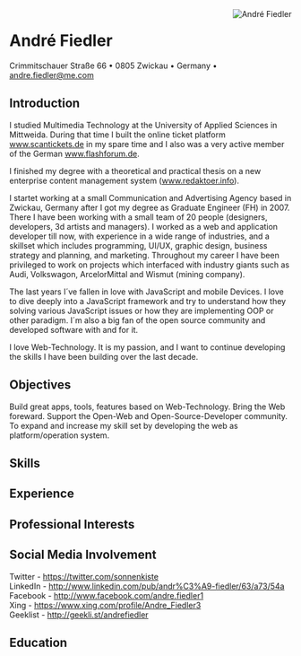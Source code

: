 <img align="right" alt="André Fiedler" src="https://secure.gravatar.com/avatar/15b9d6f69a8d8543968d5f16a9559af5?s=120" />

# André Fiedler

Crimmitschauer Straße 66 • 0805 Zwickau • Germany • andre.fiedler@me.com    

## Introduction

I studied Multimedia Technology at the University of Applied Sciences in Mittweida.
During that time I built the online ticket platform www.scantickets.de in my spare 
time and I also was a very active member of the German www.flashforum.de.

I finished my degree with a theoretical and practical thesis on a new enterprise 
content management system (www.redaktoer.info).

I startet working at a small Communication and Advertising Agency based in Zwickau, 
Germany after I got my degree as Graduate Engineer (FH) in 2007. There I have been 
working with a small team of 20 people (designers, developers, 3d artists and managers). 
I worked as a web and application developer till now, with experience in a wide range of 
industries, and a skillset which includes programming, UI/UX, graphic design, business 
strategy and planning, and marketing. Throughout my career I have been privileged to 
work on projects which interfaced with industry giants such as Audi, Volkswagon, 
ArcelorMittal and Wismut (mining company).

The last years I´ve fallen in love with JavaScript and mobile Devices. I love to dive 
deeply into a JavaScript framework and try to understand how they solving various 
JavaScript issues or how they are implementing OOP or other paradigm. I´m also a big 
fan of the open source community and developed software with and for it.

I love Web-Technology. It is my passion, and I want to continue developing the skills 
I have been building over the last decade.

## Objectives

Build great apps, tools, features based on Web-Technology. Bring the Web foreward. Support the Open-Web and Open-Source-Developer community.
To expand and increase my skill set by developing the web as platform/operation system.

## Skills

## Experience

## Professional Interests

## Social Media Involvement

Twitter - https://twitter.com/sonnenkiste  
LinkedIn - http://www.linkedin.com/pub/andr%C3%A9-fiedler/63/a73/54a  
Facebook - http://www.facebook.com/andre.fiedler1  
Xing - https://www.xing.com/profile/Andre_Fiedler3  
Geeklist - http://geekli.st/andrefiedler  

## Education
